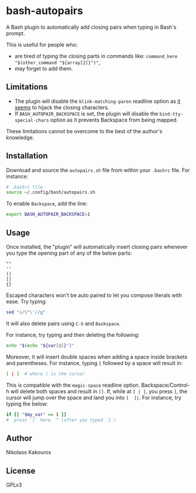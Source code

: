 # bash-autopairs
A Bash plugin to automatically add closing pairs when typing in Bash's prompt.

This is useful for people who:
- are tired of typing the closing parts in commands like:
  `command_here "$(other_command "${array[2]}")"`,
- may forget to add them.

## Limitations
- The plugin will disable the `blink-matching-paren` readline option as [it
  seems](https://lists.gnu.org/archive/html/bug-bash/2019-11/msg00044.html) to
  hijack the closing characters.
- If `BASH_AUTOPAIR_BACKSPACE` is set, the plugin will disable the
  `bind-tty-special-chars` option as it prevents Backspace from being mapped.

These limitations cannot be overcome to the best of the author's knowledge.

## Installation
Download and source the `autopairs.sh` file from within your `.bashrc` file. For
instance:

```bash
# .bashrc file
source ~/.config/bash/autopairs.sh
```

To enable `Backspace`, add the line:

```bash
export BASH_AUTOPAIR_BACKSPACE=1
```

## Usage
Once installed, the "plugin" will automatically insert closing pairs whenever you type the opening part of any of the below parts:

```
""
''
()
[]
{}
```

Escaped characters won't be auto paired to let you compose literals with ease.
Try typing:

```bash
sed "s/\"\'//g"
```

It will also delete pairs using `C-h` and `Baskspace`.

For instance, try typing and then deleting the following:

```bash
echo "$(echo "${var[@]}")"
```

Moreover, it will insert double spaces when adding a space inside brackets and
parentheses. For instance, typing `[` followed by a space will result in:

```bash
[ | ]  # where | is the cursor
```

This is compatible with the `magic-space` readline option. Backspace/Control-h
will delete both spaces and result in `[]`. If, while at `[ | ]`, you press `]`,
the cursor will jump over the space and land you into `[  ]|`. For instance, try
typing the below:

```bash
if [[ "$my_var" == 1 ]]
#  press `]` here  ^ (after you typed `1`)
```

## Author
Nikolaos Kakouros

## License
GPLv3
